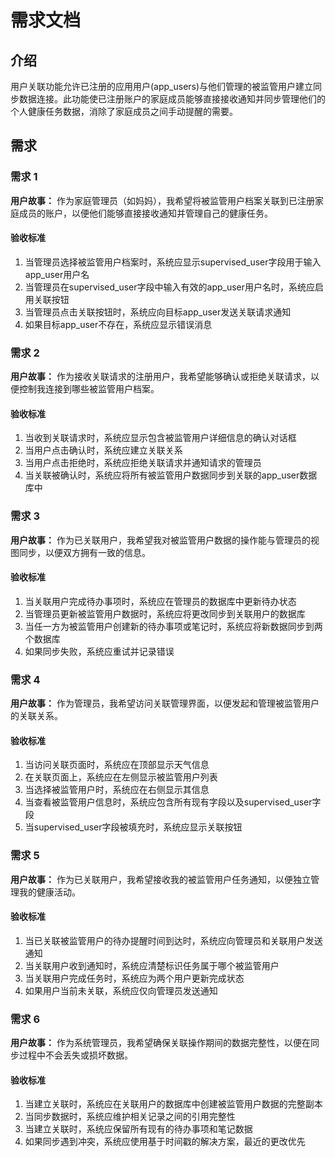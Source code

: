 # 需求文档

## 介绍

用户关联功能允许已注册的应用用户(app_users)与他们管理的被监管用户建立同步数据连接。此功能使已注册账户的家庭成员能够直接接收通知并同步管理他们的个人健康任务数据，消除了家庭成员之间手动提醒的需要。

## 需求

### 需求 1

**用户故事：** 作为家庭管理员（如妈妈），我希望将被监管用户档案关联到已注册家庭成员的账户，以便他们能够直接接收通知并管理自己的健康任务。

#### 验收标准

1. 当管理员选择被监管用户档案时，系统应显示supervised_user字段用于输入app_user用户名
2. 当管理员在supervised_user字段中输入有效的app_user用户名时，系统应启用关联按钮
3. 当管理员点击关联按钮时，系统应向目标app_user发送关联请求通知
4. 如果目标app_user不存在，系统应显示错误消息

### 需求 2

**用户故事：** 作为接收关联请求的注册用户，我希望能够确认或拒绝关联请求，以便控制我连接到哪些被监管用户档案。

#### 验收标准

1. 当收到关联请求时，系统应显示包含被监管用户详细信息的确认对话框
2. 当用户点击确认时，系统应建立关联关系
3. 当用户点击拒绝时，系统应拒绝关联请求并通知请求的管理员
4. 当关联被确认时，系统应将所有被监管用户数据同步到关联的app_user数据库中

### 需求 3

**用户故事：** 作为已关联用户，我希望我对被监管用户数据的操作能与管理员的视图同步，以便双方拥有一致的信息。

#### 验收标准

1. 当关联用户完成待办事项时，系统应在管理员的数据库中更新待办状态
2. 当管理员更新被监管用户数据时，系统应将更改同步到关联用户的数据库
3. 当任一方为被监管用户创建新的待办事项或笔记时，系统应将新数据同步到两个数据库
4. 如果同步失败，系统应重试并记录错误

### 需求 4

**用户故事：** 作为管理员，我希望访问关联管理界面，以便发起和管理被监管用户的关联关系。

#### 验收标准

1. 当访问关联页面时，系统应在顶部显示天气信息
2. 在关联页面上，系统应在左侧显示被监管用户列表
3. 当选择被监管用户时，系统应在右侧显示其信息
4. 当查看被监管用户信息时，系统应包含所有现有字段以及supervised_user字段
5. 当supervised_user字段被填充时，系统应显示关联按钮

### 需求 5

**用户故事：** 作为已关联用户，我希望接收我的被监管用户任务通知，以便独立管理我的健康活动。

#### 验收标准

1. 当已关联被监管用户的待办提醒时间到达时，系统应向管理员和关联用户发送通知
2. 当关联用户收到通知时，系统应清楚标识任务属于哪个被监管用户
3. 当关联用户完成任务时，系统应为两个用户更新完成状态
4. 如果用户当前未关联，系统应仅向管理员发送通知

### 需求 6

**用户故事：** 作为系统管理员，我希望确保关联操作期间的数据完整性，以便在同步过程中不会丢失或损坏数据。

#### 验收标准

1. 当建立关联时，系统应在关联用户的数据库中创建被监管用户数据的完整副本
2. 当同步数据时，系统应维护相关记录之间的引用完整性
3. 当建立关联时，系统应保留所有现有的待办事项和笔记数据
4. 如果同步遇到冲突，系统应使用基于时间戳的解决方案，最近的更改优先